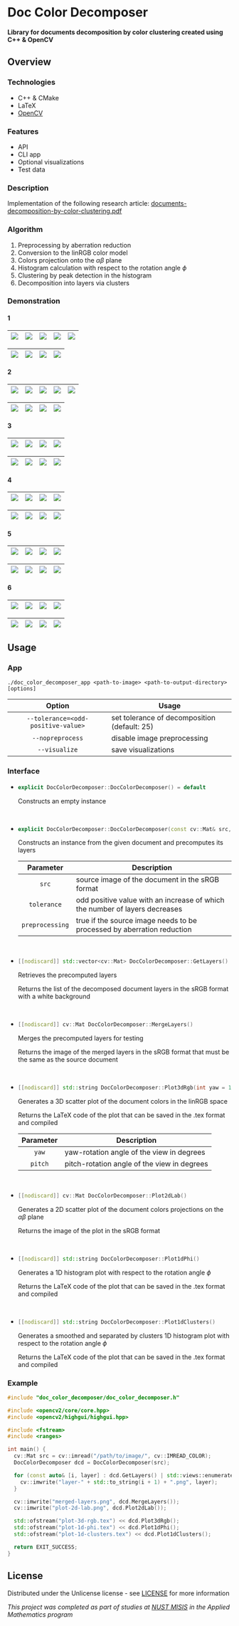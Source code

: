 # Doc Color Decomposer

**Library for documents decomposition by color clustering created using C++ & OpenCV**

## Overview

### Technologies

- C++ & CMake
- LaTeX
- [OpenCV](https://opencv.org/)

### Features

- API
- CLI app
- Optional visualizations
- Test data

### Description

Implementation of the following research article:
[documents-decomposition-by-color-clustering.pdf](./assets/documents-decomposition-by-color-clustering.pdf)

### Algorithm

1. Preprocessing by aberration reduction
2. Conversion to the linRGB color model
3. Colors projection onto the $\alpha\beta$ plane
4. Histogram calculation with respect to the rotation angle $\phi$
5. Clustering by peak detection in the histogram
6. Decomposition into layers via clusters

### Demonstration

#### 1

| ![](./data/input/doc-2/up.png) | ![](./data/output/doc-2/up/layers/1.png) | ![](./data/output/doc-2/up/layers/2.png) | ![](./data/output/doc-2/up/layers/3.png) | ![](./data/output/doc-2/up/layers/4.png) |
|--------------------------------|:----------------------------------------:|:----------------------------------------:|:----------------------------------------:|:----------------------------------------:|

| ![](./data/output/doc-2/up/visualizations/plot-3d-rgb.png) | ![](./data/output/doc-2/up/visualizations/plot-2d-lab.png) | ![](./data/output/doc-2/up/visualizations/plot-1d-phi.png) | ![](./data/output/doc-2/up/visualizations/plot-1d-clusters.png) |
|:----------------------------------------------------------:|:----------------------------------------------------------:|:----------------------------------------------------------:|:---------------------------------------------------------------:|

#### 2

| ![](./data/input/doc-2/front.png) | ![](./data/output/doc-2/front/layers/1.png) | ![](./data/output/doc-2/front/layers/2.png) | ![](./data/output/doc-2/front/layers/3.png) | ![](./data/output/doc-2/front/layers/4.png) |
|-----------------------------------|:-------------------------------------------:|:-------------------------------------------:|:-------------------------------------------:|:-------------------------------------------:|

| ![](./data/output/doc-2/front/visualizations/plot-3d-rgb.png) | ![](./data/output/doc-2/front/visualizations/plot-2d-lab.png) | ![](./data/output/doc-2/front/visualizations/plot-1d-phi.png) | ![](./data/output/doc-2/front/visualizations/plot-1d-clusters.png) |
|:-------------------------------------------------------------:|:-------------------------------------------------------------:|:-------------------------------------------------------------:|:------------------------------------------------------------------:|

#### 3

| ![](./data/input/doc-2/right.png) | ![](./data/output/doc-2/right/layers/1.png) | ![](./data/output/doc-2/right/layers/2.png) | ![](./data/output/doc-2/right/layers/3.png) |
|-----------------------------------|:-------------------------------------------:|:-------------------------------------------:|:-------------------------------------------:|

| ![](./data/output/doc-2/right/visualizations/plot-3d-rgb.png) | ![](./data/output/doc-2/right/visualizations/plot-2d-lab.png) | ![](./data/output/doc-2/right/visualizations/plot-1d-phi.png) | ![](./data/output/doc-2/right/visualizations/plot-1d-clusters.png) |
|:-------------------------------------------------------------:|:-------------------------------------------------------------:|:-------------------------------------------------------------:|:------------------------------------------------------------------:|

#### 4

| ![](./data/input/doc-1/up.png) | ![](./data/output/doc-1/up/layers/1.png) | ![](./data/output/doc-1/up/layers/2.png) | ![](./data/output/doc-1/up/layers/3.png) |
|--------------------------------|:----------------------------------------:|:----------------------------------------:|:----------------------------------------:|

| ![](./data/output/doc-1/up/visualizations/plot-3d-rgb.png) | ![](./data/output/doc-1/up/visualizations/plot-2d-lab.png) | ![](./data/output/doc-1/up/visualizations/plot-1d-phi.png) | ![](./data/output/doc-1/up/visualizations/plot-1d-clusters.png) |
|:----------------------------------------------------------:|:----------------------------------------------------------:|:----------------------------------------------------------:|:---------------------------------------------------------------:|

#### 5

| ![](./data/input/doc-1/front.png) | ![](./data/output/doc-1/front/layers/1.png) | ![](./data/output/doc-1/front/layers/2.png) | ![](./data/output/doc-1/front/layers/3.png) |
|-----------------------------------|:-------------------------------------------:|:-------------------------------------------:|:-------------------------------------------:|

| ![](./data/output/doc-1/front/visualizations/plot-3d-rgb.png) | ![](./data/output/doc-1/front/visualizations/plot-2d-lab.png) | ![](./data/output/doc-1/front/visualizations/plot-1d-phi.png) | ![](./data/output/doc-1/front/visualizations/plot-1d-clusters.png) |
|:-------------------------------------------------------------:|:-------------------------------------------------------------:|:-------------------------------------------------------------:|:------------------------------------------------------------------:|

#### 6

| ![](./data/input/doc-1/right.png) | ![](./data/output/doc-1/right/layers/1.png) | ![](./data/output/doc-1/right/layers/2.png) | ![](./data/output/doc-1/right/layers/3.png) |
|-----------------------------------|:-------------------------------------------:|:-------------------------------------------:|:-------------------------------------------:|

| ![](./data/output/doc-1/right/visualizations/plot-3d-rgb.png) | ![](./data/output/doc-1/right/visualizations/plot-2d-lab.png) | ![](./data/output/doc-1/right/visualizations/plot-1d-phi.png) | ![](./data/output/doc-1/right/visualizations/plot-1d-clusters.png) |
|:-------------------------------------------------------------:|:-------------------------------------------------------------:|:-------------------------------------------------------------:|:------------------------------------------------------------------:|

## Usage

### App

```
./doc_color_decomposer_app <path-to-image> <path-to-output-directory> [options]
```

|               Option               | Usage                                        |
|:----------------------------------:|----------------------------------------------|
| `--tolerance=<odd-positive-value>` | set tolerance of decomposition (default: 25) |
|          `--nopreprocess`          | disable image preprocessing                  |
|           `--visualize`            | save visualizations                          |

### Interface

- ```c++
  explicit DocColorDecomposer::DocColorDecomposer() = default
  ```

  Constructs an empty instance

<br>

- ```c++
  explicit DocColorDecomposer::DocColorDecomposer(const cv::Mat& src, int tolerance = 25, bool preprocessing = true)
  ```

  Constructs an instance from the given document and precomputes its layers

  |    Parameter    | Description                                                                 |
  |:---------------:|-----------------------------------------------------------------------------|
  |      `src`      | source image of the document in the sRGB format                             |
  |   `tolerance`   | odd positive value with an increase of which the number of layers decreases |
  | `preprocessing` | true if the source image needs to be processed by aberration reduction      |

<br>

- ```c++
  [[nodiscard]] std::vector<cv::Mat> DocColorDecomposer::GetLayers() const
  ```

  Retrieves the precomputed layers

  Returns the list of the decomposed document layers in the sRGB format with a white background

<br>

- ```c++
  [[nodiscard]] cv::Mat DocColorDecomposer::MergeLayers()
  ```

  Merges the precomputed layers for testing

  Returns the image of the merged layers in the sRGB format that must be the same as the source document

<br>

- ```c++
  [[nodiscard]] std::string DocColorDecomposer::Plot3dRgb(int yaw = 115, int pitch = 15)
  ```

  Generates a 3D scatter plot of the document colors in the linRGB space

  Returns the LaTeX code of the plot that can be saved in the .tex format and compiled

  | Parameter | Description                                 |
  |:---------:|---------------------------------------------|
  |   `yaw`   | yaw-rotation angle of the view in degrees   |
  |  `pitch`  | pitch-rotation angle of the view in degrees |

<br>

- ```c++
  [[nodiscard]] cv::Mat DocColorDecomposer::Plot2dLab()
  ```

  Generates a 2D scatter plot of the document colors projections on the $\alpha\beta$ plane

  Returns the image of the plot in the sRGB format

<br>

- ```c++
  [[nodiscard]] std::string DocColorDecomposer::Plot1dPhi()
  ```

  Generates a 1D histogram plot with respect to the rotation angle $\phi$

  Returns the LaTeX code of the plot that can be saved in the .tex format and compiled

<br>

- ```c++
  [[nodiscard]] std::string DocColorDecomposer::Plot1dClusters()
  ```

  Generates a smoothed and separated by clusters 1D histogram plot with respect to the rotation angle $\phi$

  Returns the LaTeX code of the plot that can be saved in the .tex format and compiled

### Example

```c++
#include "doc_color_decomposer/doc_color_decomposer.h"

#include <opencv2/core/core.hpp>
#include <opencv2/highgui/highgui.hpp>

#include <fstream>
#include <ranges>

int main() {
  cv::Mat src = cv::imread("/path/to/image/", cv::IMREAD_COLOR);
  DocColorDecomposer dcd = DocColorDecomposer(src);

  for (const auto& [i, layer] : dcd.GetLayers() | std::views::enumerate) {
    cv::imwrite("layer-" + std::to_string(i + 1) + ".png", layer);
  }

  cv::imwrite("merged-layers.png", dcd.MergeLayers());
  cv::imwrite("plot-2d-lab.png", dcd.Plot2dLab());

  std::ofstream("plot-3d-rgb.tex") << dcd.Plot3dRgb();
  std::ofstream("plot-1d-phi.tex") << dcd.Plot1dPhi();
  std::ofstream("plot-1d-clusters.tex") << dcd.Plot1dClusters();

  return EXIT_SUCCESS;
}
```

## License

Distributed under the Unlicense license - see [LICENSE](./LICENSE) for more information

_This project was completed as part of studies at [NUST MISIS](https://en.misis.ru/) in the Applied Mathematics program_

